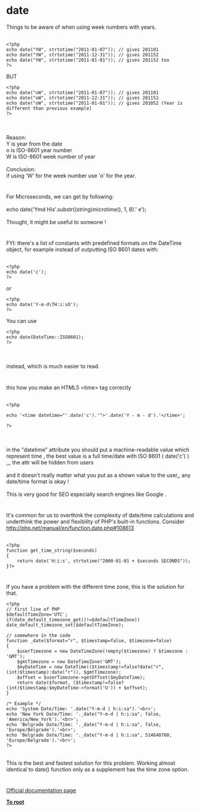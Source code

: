 # date



Things to be aware of when using week numbers with years.<br><br>

```
<?php
echo date("YW", strtotime("2011-01-07")); // gives 201101
echo date("YW", strtotime("2011-12-31")); // gives 201152
echo date("YW", strtotime("2011-01-01")); // gives 201152 too
?>
```


BUT



```
<?php
echo date("oW", strtotime("2011-01-07")); // gives 201101
echo date("oW", strtotime("2011-12-31")); // gives 201152
echo date("oW", strtotime("2011-01-01")); // gives 201052 (Year is different than previous example)
?>
```
<br><br>Reason:<br>Y is year from the date<br>o is ISO-8601 year number<br>W is ISO-8601 week number of year<br><br>Conclusion:<br>if using &apos;W&apos; for the week number use &apos;o&apos; for the year.  

#

For Microseconds, we can get by following:<br><br>echo date(&apos;Ymd His&apos;.substr((string)microtime(), 1, 8).&apos; e&apos;);<br><br>Thought, it might be useful to someone !  

#

FYI: there&apos;s a list of constants with predefined formats on the DateTime object, for example instead of outputting ISO 8601 dates with:<br><br>

```
<?php
echo date('c');
?>
```


or



```
<?php
echo date('Y-m-d\TH:i:sO');
?>
```


You can use



```
<?php
echo date(DateTime::ISO8601);
?>
```
<br><br>instead, which is much easier to read.  

#

this how you make an HTML5 &lt;time&gt; tag correctly<br><br>

```
<?php

echo '<time datetime="'.date('c').'">'.date('Y - m - d').'</time>';

?>
```
<br><br>in the "datetime" attribute you should put a machine-readable value which represent time , the best value is a full time/date with ISO 8601 ( date(&apos;c&apos;) ) ,,, the attr will be hidden from users<br><br>and it doesn&apos;t really matter what you put as a shown value to the user,, any date/time format is okay !<br><br>This is very good for SEO especially search engines like Google .  

#

It&apos;s common for us to overthink the complexity of date/time calculations and underthink the power and flexibility of PHP&apos;s built-in functions.  Consider http://php.net/manual/en/function.date.php#108613<br><br>

```
<?php
function get_time_string($seconds)
{
    return date('H:i:s', strtotime("2000-01-01 + $seconds SECONDS"));
}?>
```
  

#

If you have a problem with the different time zone, this is the solution for that.<br>

```
<?php
// first line of PHP
$defaultTimeZone='UTC';
if(date_default_timezone_get()!=$defaultTimeZone)) date_default_timezone_set($defaultTimeZone);

// somewhere in the code
function _date($format="r", $timestamp=false, $timezone=false)
{
    $userTimezone = new DateTimeZone(!empty($timezone) ? $timezone : 'GMT');
    $gmtTimezone = new DateTimeZone('GMT');
    $myDateTime = new DateTime(($timestamp!=false?date("r",(int)$timestamp):date("r")), $gmtTimezone);
    $offset = $userTimezone->getOffset($myDateTime);
    return date($format, ($timestamp!=false?(int)$timestamp:$myDateTime->format('U')) + $offset);
}

/* Example */
echo 'System Date/Time: '.date("Y-m-d | h:i:sa").'<br>';
echo 'New York Date/Time: '._date("Y-m-d | h:i:sa", false, 'America/New_York').'<br>';
echo 'Belgrade Date/Time: '._date("Y-m-d | h:i:sa", false, 'Europe/Belgrade').'<br>';
echo 'Belgrade Date/Time: '._date("Y-m-d | h:i:sa", 514640700, 'Europe/Belgrade').'<br>';
?>
```
<br>This is the best and fastest solution for this problem. Working almost identical to date() function only as a supplement has the time zone option.  

#

[Official documentation page](https://www.php.net/manual/en/function.date.php)

**[To root](/README.md)**